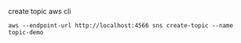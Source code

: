 create topic aws cli 
```shell
aws --endpoint-url http://localhost:4566 sns create-topic --name topic-demo
```
